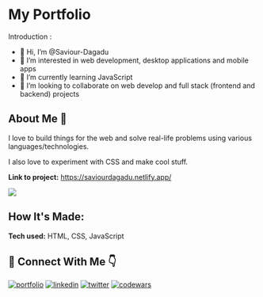 # My Portfolio
Introduction : 

- 👋 Hi, I’m @Saviour-Dagadu
- 👀 I’m interested in web development, desktop applications and mobile apps
- 🌱 I’m currently learning JavaScript
- 💞️ I’m looking to collaborate on web develop and full stack (frontend and backend) projects

## About Me 🚀

I love to build things for the web and solve real-life problems using various languages/technologies.

I also love to experiment with CSS and make cool stuff.

**Link to project:** https://saviourdagadu.netlify.app/

<img src="https://awesome-svg.vercel.app/card/card_2?name=Saviour%20Dagadu&summary=Software%20Developer&style=nameColor:rgba(244,34,150,1);summaryColor:rgba(232,49,150,1);backgroundColor:rgba(255,255,255,1);" />

## How It's Made:


**Tech used:** HTML, CSS, JavaScript

## 🔗 Connect With Me 👇

[![portfolio](https://img.shields.io/badge/my_portfolio-f3004b?style=for-the-badge&logo=ko-fi&logoColor=white)](https://saviourdagadu.netlify.app/)
[![linkedin](https://img.shields.io/badge/linkedin-0A66C2?style=for-the-badge&logo=linkedin&logoColor=white)](https://www.linkedin.com/in/saviour-dagadu-a675ba233/)
[![twitter](https://img.shields.io/badge/twitter-1DA1F2?style=for-the-badge&logo=twitter&logoColor=white)](https://x.com/savicode)
[![codewars](https://img.shields.io/badge/Codewars-B1361E?style=for-the-badge&logo=codewars&logoColor=white)](https://www.codewars.com/users/Saviour-Dagadu)
